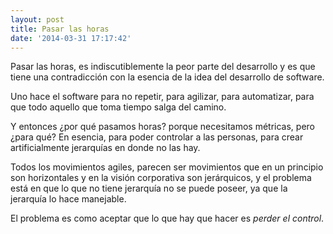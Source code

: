 ```yaml
---
layout: post
title: Pasar las horas
date: '2014-03-31 17:17:42'
---
```


Pasar las horas, es indiscutiblemente la peor parte del desarrollo y es que tiene una contradicción con la esencia de la idea del desarrollo de software.

Uno hace el software para no repetir, para agilizar, para automatizar, para que todo aquello que toma tiempo salga del camino.

Y entonces ¿por qué pasamos horas? porque necesitamos métricas, pero ¿para qué? En esencia, para poder controlar a las personas, para crear artificialmente jerarquías en donde no las hay.

Todos los movimientos agiles, parecen ser movimientos que en un principio son horizontales y en la visión corporativa son jerárquicos, y el problema está en que lo que no tiene jerarquía no se puede poseer, ya que la jerarquía lo hace manejable.

El problema es como aceptar que lo que hay que hacer es *perder el control*.